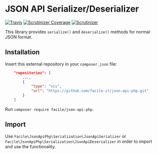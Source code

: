 JSON API Serializer/Deserializer
===============
[![Travis](https://travis-ci.com/facile-it/json-api-php.svg?branch=master)](https://travis-ci.com/facile-it/json-api-php)
[![Scrutinizer Coverage](https://img.shields.io/scrutinizer/coverage/g/facile-it/json-api-php.svg)](https://scrutinizer-ci.com/g/facile-it/json-api-php/?branch=master)
[![Scrutinizer](https://img.shields.io/scrutinizer/g/facile-it/json-api-php.svg)](https://scrutinizer-ci.com/g/facile-it/json-api-php/?branch=master)

This library provides `serialize()` and `deserialize()` methods for normal JSON format.

Installation
----
Insert this external repository in your `composer.json` file:
```json
    "repositories": [
        ...,
        {
            "type": "vcs",
            "url": "https://github.com/facile-it/json-api-php.git"
        }
    ]
```
Run `composer require facile/json-api-php`.

Import
----
Use `Facile\JsonApiPhp\Serialization\JsonApiSerializer` or `Facile\JsonApiPhp\Serialization\JsonApiDeserializer` in order to import and use the functionality.
